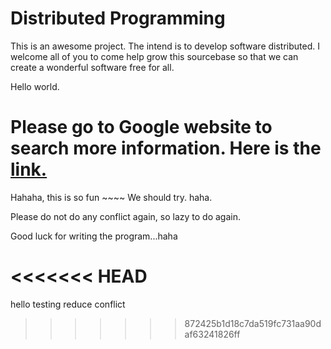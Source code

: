 Distributed Programming
=======================

This is an awesome project. The intend is to develop software distributed.
I welcome all of you to come help grow this sourcebase so that we can create a wonderful software free for all.

Hello world.

Please go to Google website to search more information. Here is the [link.](http://google.com)
=======
Hahaha, this is so fun ~~~~ 
We should try. haha.

Please do not do any conflict again, so lazy to do again.

Good luck for writing the program...haha

<<<<<<< HEAD
=======

hello testing reduce conflict
>>>>>>> 872425b1d18c7da519fc731aa90daf63241826ff
